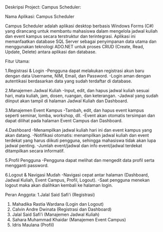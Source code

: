 Deskripsi Project: Campus Scheduler:
   
Nama Aplikasi: Campus Scheduler

Campus Scheduler adalah aplikasi desktop berbasis Windows Forms (C#) yang dirancang untuk membantu
mahasiswa dalam mengelola jadwal kuliah dan event kampus secara terstruktur dan terintegrasi. Aplikasi ini
memanfaatkan database SQL Server sebagai penyimpanan data utama dan menggunakan teknologi
ADO.NET untuk proses CRUD (Create, Read, Update, Delete) antara aplikasi dan database.

Fitur Utama:

1.Registrasi & Login
-Pengguna dapat melakukan registrasi akun baru dengan data Username, NIM, Email, dan Password.
-Login aman dengan autentikasi berdasarkan data yang sudah terdaftar di database.

2.Manajemen Jadwal Kuliah
-Input, edit, dan hapus jadwal kuliah sesuai hari, mata kuliah, jam, dosen, ruangan, dan keterangan.
-Jadwal yang sudah diinput akan tampil di halaman Jadwal Kuliah dan Dashboard.

3.Manajemen Event Kampus
-Tambah, edit, dan hapus event kampus seperti seminar, lomba, workshop, dll.
-Event akan otomatis tersimpan dan dapat dilihat pada halaman Event Campus dan Dashboard.

4.Dashboard
-Menampilkan jadwal kuliah hari ini dan event kampus yang akan datang.
-Notifikasi otomatis: menampilkan jadwal kuliah dan event terdekat yang harus diikuti pengguna, sehingga mahasiswa tidak akan lupa jadwal penting.
-Jumlah event/jadwal dan info event/jadwal terdekat ditampilkan secara informatif.

5.Profil Pengguna
-Pengguna dapat melihat dan mengedit data profil serta mengganti password.

6.Logout & Navigasi Mudah
-Navigasi cepat antar halaman (Dashboard, Jadwal Kuliah, Event Campus, Profil, Logout).
-Saat pengguna menekan logout maka akan dialihkan kembali ke halaman login.

Peran Anggota:
1.Jalal Said Safi'i (Registrasi)
1. Mahadika Rastia Wardana (Login dan Logout)
2. Calvin Andre Dwinata (Registrasi dan Dashboard)
3. Jalal Said Safi'i (Manajemen Jadwal Kuliah)
4. Sahara Muhammad Khaidar (Manajemen Event Campus)
5. Idris Maulana (Profil)
